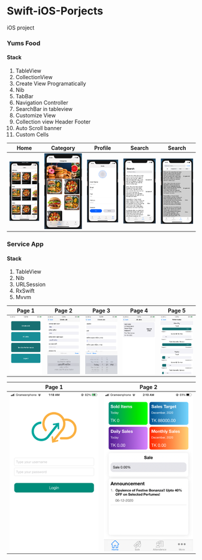 # Swift-iOS-Porjects
iOS project 

### Yums Food

#### Stack
1. TableView
2. CollectionView
3. Create View Programatically
4. Nib
5. TabBar
6. Navigation Controller
7. SearchBar in tableview
8. Customize View
9. Collection view Header Footer
10. Auto Scroll banner
11. Custom Cells

Home              |  Category            |  Profile         |  Search                |  Search 
:----------------:|:----------------: |:----------------: |:----------------: |:----------------:
![](/Yums_Feed/yums_home.png)  |  ![](/Yums_Feed/yums_category.png) | ![](/Yums_Feed/yums_profile.png) | ![SearchView 1](/Yums_Feed/search1.png) | ![Search View 2](/Yums_Feed/search2.png)

### Service App

#### Stack
1. TableView
2. Nib
3. URLSession
4. RxSwift
5. Mvvm

Page 1              |  Page 2             |  Page 3          |  Page 4                |  Page 5  
:----------------:|:----------------: |:----------------: |:----------------: |:----------------:
![](Service_App/IMG_0002.png)  |   ![](Service_App/IMG_0003.png)  | ![](Service_App/IMG_0004.png) |  ![](Service_App/IMG_0005.png)  | ![](Service_App/IMG_0006.png)


Page 1              |  Page 2           
:----------------:|:----------------: 
![](Sales%20App/Sales_01.png)  |   ![](Sales%20App/Sales_02.png)  






 
